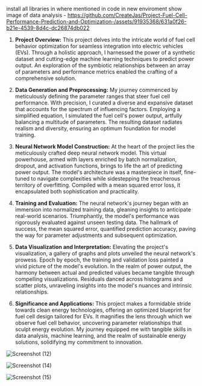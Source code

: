 install all libraries in where mentioned in code in new enviroment
 show image of data analysis - https://github.com/CreateJas/Project-Fuel-Cell-Performance-Prediction-and-Optimization-/assets/91935368/631a0f26-b21e-4539-8d4c-dc26874db022
 1. **Project Overview:**
   This project delves into the intricate world of fuel cell behavior optimization for seamless integration into electric vehicles (EVs). Through a holistic approach, I harnessed the power of a synthetic dataset and cutting-edge machine learning techniques to predict power output. An exploration of the symbiotic relationships between an array of parameters and performance metrics enabled the crafting of a comprehensive solution.

2. **Data Generation and Preprocessing:**
   My journey commenced by meticulously defining the parameter ranges that steer fuel cell performance. With precision, I curated a diverse and expansive dataset that accounts for the spectrum of influencing factors. Employing a simplified equation, I simulated the fuel cell's power output, artfully balancing a multitude of parameters. The resulting dataset radiates realism and diversity, ensuring an optimum foundation for model training.

3. **Neural Network Model Construction:**
   At the heart of the project lies the meticulously crafted deep neural network model. This virtual powerhouse, armed with layers enriched by batch normalization, dropout, and activation functions, brings to life the art of predicting power output. The model's architecture was a masterpiece in itself, fine-tuned to navigate complexities while sidestepping the treacherous territory of overfitting. Compiled with a mean squared error loss, it encapsulated both sophistication and practicality.

4. **Training and Evaluation:**
   The neural network's journey began with an immersion into normalized training data, gleaning insights to anticipate real-world scenarios. Triumphantly, the model's performance was rigorously evaluated against unseen testing data. The hallmark of success, the mean squared error, quantified prediction accuracy, paving the way for parameter adjustments and subsequent optimization.

5. **Data Visualization and Interpretation:**
   Elevating the project's visualization, a gallery of graphs and plots unveiled the neural network's prowess. Epoch by epoch, the training and validation loss painted a vivid picture of the model's evolution. In the realm of power output, the harmony between actual and predicted values became tangible through compelling visualizations. Residuals danced across histograms and scatter plots, unraveling insights into the model's nuances and intrinsic relationships.

6. **Significance and Applications:**
   This project makes a formidable stride towards clean energy technologies, offering an optimized blueprint for fuel cell design tailored for EVs. It magnifies the lens through which we observe fuel cell behavior, uncovering parameter relationships that sculpt energy evolution. My journey equipped me with tangible skills in data analysis, machine learning, and the realm of sustainable energy solutions, solidifying my commitment to innovation.

![Screenshot (12)](https://github.com/CreateJas/Project-Fuel-Cell-Performance-Prediction-and-Optimization-/assets/91935368/631a0f26-b21e-4539-8d4c-dc26874db022)

![Screenshot (14)](https://github.com/CreateJas/Project-Fuel-Cell-Performance-Prediction-and-Optimization-/assets/91935368/3ab6ee6c-ec7c-47e6-aaf2-65f65b25e368)

![Screenshot (15)](https://github.com/CreateJas/Project-Fuel-Cell-Performance-Prediction-and-Optimization-/assets/91935368/5538411f-8a22-4ba2-8c62-40c25000320f)

